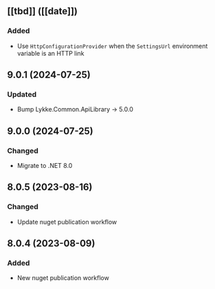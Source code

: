 ## [[tbd]] ([[date]])

### Added
* Use `HttpConfigurationProvider` when the `SettingsUrl` environment variable is an HTTP link

## 9.0.1 (2024-07-25)

### Updated
* Bump Lykke.Common.ApiLibrary -> 5.0.0

## 9.0.0 (2024-07-25)

### Changed
* Migrate to .NET 8.0

## 8.0.5 (2023-08-16)

### Changed
* Update nuget publication workflow


## 8.0.4 (2023-08-09)

### Added
* New nuget publication workflow
